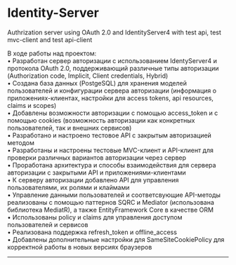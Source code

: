 # Identity-Server
Authrization server using OAuth 2.0 and IdentityServer4 with test api, test mvc-client and test api-client
    
В ходе работы над проектом:   
• Разработан сервер авторизации с использованием IdentyServer4 и протокола OAuth 2.0, поддерживающий различные типы авторизации (Authorization code, Implicit, Client credentials, Hybrid)  
• Создана база данных (PostgeSQL) для хранения моделей пользователей и конфигурации сервера авторизации (информация о приложениях-клиентах, настройки для access tokens, api resources, claims и scopes)  
• Добавлены возможности авторизации с помощью access_token и с помощью cookies (возможность авторизации как конкретных пользователей, так и внешних сервисов)  
• Разработано и настроено тестовое API с закрытым авторизацией методом   
• Разработаны и настроены тестовые MVC-клиент и API-клиент для проверки различных вариантов авторизации через сервер  
• Проработана архитектура и способы взаимодействия для сервера авторизации с закрытыми API и приложениями-клиентами   
• К серверу авторизации добавлено API для управления пользователями, их ролями и клаймами  
• Управление данными пользователей и соответсвующие API-методы реализованы с помощью паттернов SQRC и Mediator (использована библиотека MediatR), а также EntityFramework Core в качестве ORM  
• Использованы policy и claims для управления доступом пользователей и сервисов  
• Реализована поддержка refresh_token и offline_access  
• Добавлены дополнительные настройки для SameSiteCookiePolicy для корректной работы в новых версиях браузеров  
  
------------------------------------------------------------------------------------------   
  
